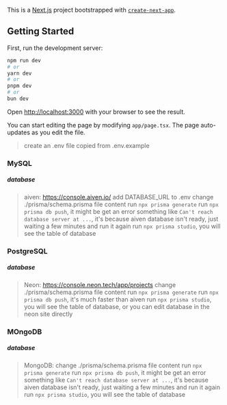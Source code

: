 This is a [Next.js](https://nextjs.org/) project bootstrapped with [`create-next-app`](https://github.com/vercel/next.js/tree/canary/packages/create-next-app).

## Getting Started

First, run the development server:

```bash
npm run dev
# or
yarn dev
# or
pnpm dev
# or
bun dev
```

Open [http://localhost:3000](http://localhost:3000) with your browser to see the result.

You can start editing the page by modifying `app/page.tsx`. The page auto-updates as you edit the file.

> create an .env file copied from .env.example

### MySQL
##### database
> aiven: https://console.aiven.io/
> add DATABASE_URL to .env
> change ./prisma/schema.prisma file content
> run `npx prisma generate`
> run `npx prisma db push`, it might be get an error something like `Can't reach database server at ...`, it's because aiven database isn't ready, just waiting a few minutes and run it again
> run `npx prisma studio`, you will see the table of database

### PostgreSQL
##### database
> Neon: https://console.neon.tech/app/projects
> change ./prisma/schema.prisma file content
> run `npx prisma generate`
> run `npx prisma db push`, it's much faster than aiven
> run `npx prisma studio`, you will see the table of database, or you can edit database in the neon site directly

### MOngoDB
##### database 
> MongoDB: 
> change ./prisma/schema.prisma file content
> run `npx prisma generate`
> run `npx prisma db push`, it might be get an error something like `Can't reach database server at ...`, it's because aiven database isn't ready, just waiting a few minutes and run it again
> run `npx prisma studio`, you will see the table of database